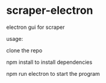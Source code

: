 # scraper-electron
electron gui for scraper


usage:

clone the repo

npm install to install dependencies

npm run electron to start the program
